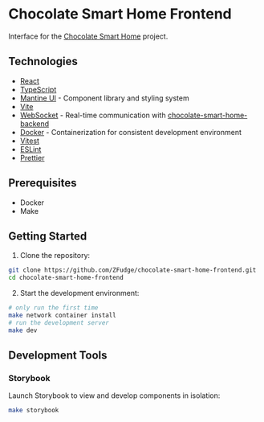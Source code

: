 # Chocolate Smart Home Frontend

Interface for the [Chocolate Smart Home](https://github.com/ZFudge/chocolate-smart-home) project.

## Technologies

- [React](https://reactjs.org/)
- [TypeScript](https://www.typescriptlang.org/)
- [Mantine UI](https://mantine.dev/) - Component library and styling system
- [Vite](https://vitejs.dev/)
- [WebSocket](https://developer.mozilla.org/en-US/docs/Web/API/WebSocket) - Real-time communication with [chocolate-smart-home-backend](https://github.com/ZFudge/chocolate-smart-home-backend)
- [Docker](https://www.docker.com/) - Containerization for consistent development environment
- [Vitest](https://vitest.dev/)
- [ESLint](https://eslint.org/)
- [Prettier](https://prettier.io/)

## Prerequisites

- Docker
- Make

## Getting Started

1. Clone the repository:
```bash
git clone https://github.com/ZFudge/chocolate-smart-home-frontend.git
cd chocolate-smart-home-frontend
```

2. Start the development environment:
```bash
# only run the first time
make network container install
# run the development server
make dev
```

## Development Tools

### Storybook
Launch Storybook to view and develop components in isolation:
```bash
make storybook
```

